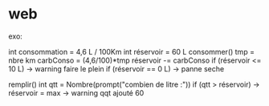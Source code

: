 # web

exo:

int consommation = 4,6 L / 100Km
int réservoir = 60 L
consommer() 
    tmp = nbre km
    carbConso = (4,6/100)*tmp
    réservoir -= carbConso
    if (réservoir <= 10 L) -> warning faire le plein
    if (réservoir == 0 L) -> panne seche

remplir()
    int qtt = Nombre(prompt("combien de litre :"))
    if (qtt > réservoir) 
        -> réservoir = max
        -> warning qqt ajouté 60
     